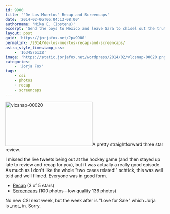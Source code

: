 ```yaml
---
id: 9900
title: '"De Los Muertos" Recap and Screencaps'
date: '2014-02-06T06:04:13-08:00'
authorname: 'Mika E. (Ipstenu)'
excerpt: 'Send the boys to Mexico and leave Sara to chisel out the truth in Las Vegas.'
layout: post
guid: 'https://jorjafox.net/?p=9900'
permalink: /2014/de-los-muertos-recap-and-screencaps/
astra_style_timestamp_css:
    - '1634576132'
image: 'https://static.jorjafox.net/wordpress/2014/02/vlcsnap-00020.png'
categories:
    - 'Jorja Fox'
tags:
    - csi
    - photos
    - recap
    - screencaps
---
```


<img class="alignright size-thumbnail wp-image-9903" src="//jfo-static.net/wordpress/2014/02/vlcsnap-00020.png" alt="vlcsnap-00020" width="275" height="140" />A pretty straightforward three star review.

I missed the live tweets being out at the hockey game (and then stayed up late to review and recap for you), but it was actually a really good episode. As much as I don't like the whole "two cases related!" schtick, this was well told and well filmed. Everyone was in good form.
<ul>
 	<li><a href="https://jorjafox.net/wiki/De_Los_Muertos">Recap</a> (3 of 5 stars)</li>
 	<li><a href="https://jorjafox.net/gallery/tv/csi/season14/14-dlm/">Screencaps</a> (<del>100 photos - low quality</del> 136 photos)</li>
</ul>
No new CSI next week, but the week after is "Love for Sale" which Jorja is _not_ in. Sorry.
